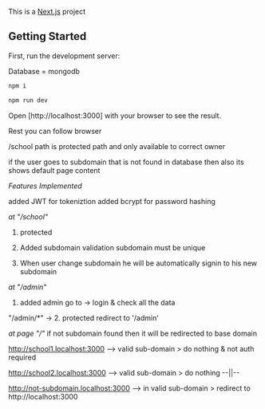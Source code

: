 This is a [Next.js](https://nextjs.org) project
## Getting Started
First, run the development server:

Database = mongodb

```bash
npm i

npm run dev 
```

Open [http://localhost:3000] with your browser to see the result.

Rest you can follow browser

/school path is protected path and only available to correct owner

if the user goes to subdomain that is not found in database then also its shows default page content

*Features Implemented*

added JWT for tokeniztion
added bcrypt for password hashing


 *at "/school"*
 1. protected
 2. Added subdomain validation subdomain must be unique

 3. When user change subdomain he will be automatically signin to his new subdomain


 *at "/admin"*
 1. added admin go to  -> login & check all the data

"/admin/*" -> 
2. protected redirect to '/admin'



 *at page "/"*
 if not subdomain found then it will be redirected to base domain

 http://school1.localhost:3000 --> valid sub-domain > do nothing & not auth required

 http://school2.localhost:3000 --> valid sub-domain > do nothing --||--

 http://not-subdomain.localhost:3000 --> in valid sub-domain > redirect to http://localhost:3000


<!-- end -->
